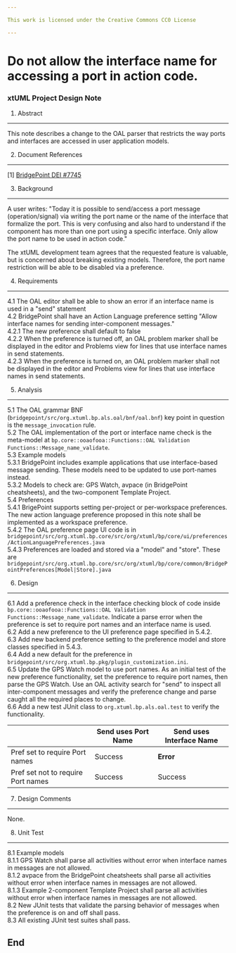 ```yaml
---

This work is licensed under the Creative Commons CC0 License

---
```


# Do not allow the interface name for accessing a port in action code.
### xtUML Project Design Note


1. Abstract
-----------
This note describes a change to the OAL parser that restricts the way ports and
interfaces are accessed in user application models.

2. Document References
----------------------
[1] [BridgePoint DEI #7745](https://support.onefact.net/redmine/issues/7745)  

3. Background
-------------
A user writes: "Today it is possible to send/access a port message 
(operation/signal) via writing the port name or the name of the interface that 
formalize the port. This is very confusing and also hard to understand if the 
component has more than one port using a specific interface. Only allow the port 
name to be used in action code."   

The xtUML development team agrees that the requested feature is valuable, but
is concerned about breaking existing models.  Therefore, the port name restriction 
will be able to be disabled via a preference.

4. Requirements
---------------
4.1  The OAL editor shall be able to show an error if an interface name is used 
  in a "send" statement     
4.2  BridgePoint shall have an Action Language preference setting "Allow 
  interface names for sending inter-component messages."   
4.2.1  The new preference shall default to false   
4.2.2  When the preference is turned off, an OAL problem marker shall be displayed
  in the editor and Problems view for lines that use interface names in send statements.   
4.2.3  When the preference is turned on, an OAL problem marker shall not be displayed
  in the editor and Problems view for lines that use interface names in send statements.       

5. Analysis
-----------
5.1 The OAL grammar BNF (```bridgepoint/src/org.xtuml.bp.als.oal/bnf/oal.bnf```) key
  point in question is the ```message_invocation``` rule.   
5.2 The OAL implementation of the port or interface name check is the meta-model at 
  ```bp.core::ooaofooa::Functions::OAL Validation Functions::Message_name_validate```.    
5.3 Example models   
5.3.1  BridgePoint includes example applications that use interface-based message sending.  These 
  models need to be updated to use port-names instead.  
5.3.2  Models to check are: GPS Watch, avpace (in BridgePoint cheatsheets), and 
  the two-component Template Project.    
5.4 Preferences   
5.4.1 BrigePoint supports setting per-project or per-workspace preferences.  The new
  action language preference proposed in this note shall be implemented as a workspace
  preference.   
5.4.2 The OAL preference page UI code is in ```bridgepoint/src/org.xtuml.bp.core/src/org/xtuml/bp/core/ui/preferences/ActionLanguagePreferences.java```   
5.4.3 Preferences are loaded and stored via a "model" and "store".  These are ```bridgepoint/src/org.xtuml.bp.core/src/org/xtuml/bp/core/common/BridgePointPreferences[Model|Store].java```   

6. Design
---------
6.1  Add a preference check in the interface checking block of code inside
  ```bp.core::ooaofooa::Functions::OAL Validation Functions::Message_name_validate```.
  Indicate a parse error when the preference is set to require port names and an
  interface name is used.  
6.2  Add a new preference to the UI preference page specified in 5.4.2.   
6.3  Add new backend preference setting to the preference model and store classes
  specified in 5.4.3.   
6.4  Add a new default for the preference in ```bridgepoint/src/org.xtuml.bp.pkg/plugin_customization.ini```.   
6.5  Update the GPS Watch model to use port names.  As an initial test of the new
  preference functionality, set the preference to require port names, then parse
  the GPS Watch.  Use an OAL activity search for "send" to inspect all inter-component
  messages and verify the preference change and parse caught all the required places
  to change.   
6.6  Add a new test JUnit class to ```org.xtuml.bp.als.oal.test``` to verify the 
  functionality.   
     
| &nbsp; |                                Send uses Port Name |  Send uses Interface Name |
| ------ | -------------------------------------------------- | ------------------------- |
| Pref set to require Port names     |          Success       |     __Error__             |
| Pref set not to require Port names |          Success       |     Success               |
     
7. Design Comments
------------------
None.

8. Unit Test
------------
8.1  Example models   
8.1.1  GPS Watch shall parse all activities without error when interface names in
  messages are not allowed.   
8.1.2  avpace from the BridgePoint cheatsheets shall parse all activities without error when interface names in
  messages are not allowed.   
8.1.3  Example 2-component Template Project shall parse all activities without error when interface names in
  messages are not allowed.      
8.2  New JUnit tests that validate the parsing behavior of messages when the preference
  is on and off shall pass.   
8.3  All existing JUnit test suites shall pass.      

End
---

